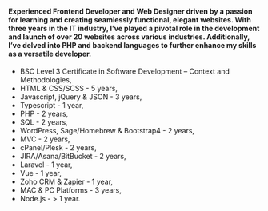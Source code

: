 #### Experienced Frontend Developer and Web Designer driven by a passion for learning and creating seamlessly functional, elegant websites. With three years in the IT industry, I’ve played a pivotal role in the development and launch of over 20 websites across various industries. Additionally, I’ve delved into PHP and backend languages to further enhance my skills as a versatile developer.

- BSC Level 3 Certificate in Software Development – Context and Methodologies,
- HTML & CSS/SCSS - 5 years,
- Javascript, jQuery & JSON - 3 years,
- Typescript - 1 year,
- PHP - 2 years,
- SQL - 2 years,
- WordPress, Sage/Homebrew & Bootstrap4 - 2 years,
- MVC - 2 years,
- cPanel/Plesk - 2 years,
- JIRA/Asana/BitBucket - 2 years,
- Laravel - 1 year,
- Vue - 1 year,
- Zoho CRM & Zapier - 1 year,
- MAC & PC Platforms - 3 years,
- Node.js - > 1 year.
